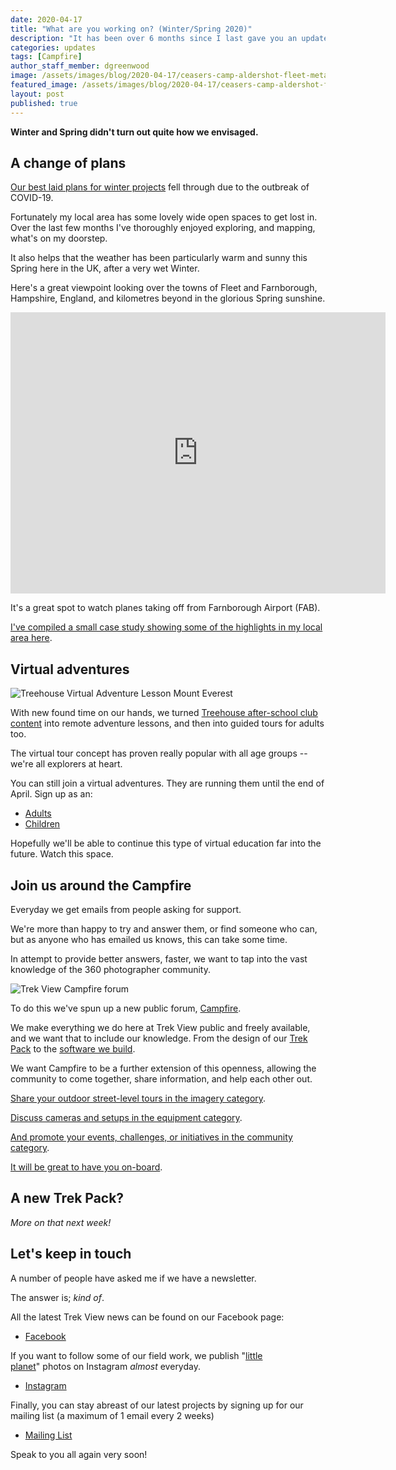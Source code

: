 ```yaml
---
date: 2020-04-17
title: "What are you working on? (Winter/Spring 2020)"
description: "It has been over 6 months since I last gave you an update about what we're working on. I think you're well overdue an update. Albeit a short one."
categories: updates
tags: [Campfire]
author_staff_member: dgreenwood
image: /assets/images/blog/2020-04-17/ceasers-camp-aldershot-fleet-meta.jpg
featured_image: /assets/images/blog/2020-04-17/ceasers-camp-aldershot-fleet-sm.png
layout: post
published: true
---
```


**Winter and Spring didn't turn out quite how we envisaged.**

## A change of plans

[Our best laid plans for winter projects](/blog/2019/call-for-trekkers-winter-spring) fell through due to the outbreak of COVID-19.

Fortunately my local area has some lovely wide open spaces to get lost in. Over the last few months I've thoroughly enjoyed exploring, and mapping, what's on my doorstep.

It also helps that the weather has been particularly warm and sunny this Spring here in the UK, after a very wet Winter.

Here's a great viewpoint looking over the towns of Fleet and Farnborough, Hampshire, England, and kilometres beyond in the glorious Spring sunshine.

<iframe width="600" height="450" src="https://embed-v1.mapillary.com/embed?version=1&filter=%5B%22all%22%5D&map_filter=%5B%22all%22%5D&map_style=Mapillary streets&image_key=Jdkdw4nMg7RkYECyRYKbYw&x=0.5214909960436045&y=0.6051483379251091&client_id=cEc2TDVkajU3UEF1eGFFVVVnajloQTpkNGUyMTY3ZjlhOTg0NTVl&style=classic" frameborder="0"></iframe>

It's a great spot to watch planes taking off from Farnborough Airport (FAB).

[I've compiled a small case study showing some of the highlights in my local area here](/case-studies/2020/gb/north-east-hampshire/).

## Virtual adventures

<img class="img-fluid" src="/assets/images/blog/2020-04-17/mount-everest-expedition-sm.png" alt="Treehouse Virtual Adventure Lesson Mount Everest" title="Treehouse Virtual Adventure Lesson Mount Everest" />

With new found time on our hands, we turned [Treehouse after-school club content](https://treehouse.trekview.org) into remote adventure lessons, and then into guided tours for adults too.

The virtual tour concept has proven really popular with all age groups -- we're all explorers at heart.

You can still join a virtual adventures. They are running them until the end of April. Sign up as an:

* [Adults](/blog/2020/treehouse-academy-emergency-timetable)
* [Children](/blog/2020/virtual-tours-guided-by-local-experts)

Hopefully we'll be able to continue this type of virtual education far into the future. Watch this space.

## Join us around the Campfire

Everyday we get emails from people asking for support.

We're more than happy to try and answer them, or find someone who can, but as anyone who has emailed us knows, this can take some time.

In attempt to provide better answers, faster, we want to tap into the vast knowledge of the 360 photographer community.

<img class="img-fluid" src="/assets/images/blog/2020-04-17/trekview-campfire-forum-sm.png
" alt="Trek View Campfire forum" title="Trek View Campfire forum" />

To do this we've spun up a new public forum, [Campfire](https://campfire.trekview.org/).

We make everything we do here at Trek View public and freely available, and we want that to include our knowledge. From the design of our [Trek Pack](/trek-pack) to the [software we build](https://github.com/trek-view).

We want Campfire to be a further extension of this openness, allowing the community to come together, share information, and help each other out.

[Share your outdoor street-level tours in the imagery category](https://campfire.trekview.org/c/imagery).

[Discuss cameras and setups in the equipment category](https://campfire.trekview.org/c/equipment).

[And promote your events, challenges, or initiatives in the community category](https://campfire.trekview.org/c/community).

[It will be great to have you on-board](https://campfire.trekview.org/).

## A new Trek Pack?

_More on that next week!_

## Let's keep in touch

A number of people have asked me if we have a newsletter.

The answer is; _kind of_.

All the latest Trek View news can be found on our Facebook page:

* [Facebook](https://www.facebook.com/trekview/)

If you want to follow some of our field work, we publish "[little planet](/blog/2020/create-your-own-little-planet-from-360-degree-photo)" photos on Instagram _almost_ everyday.

* [Instagram](https://www.instagram.com/trekviewed/)

Finally, you can stay abreast of our latest projects by signing up for our mailing list (a maximum of 1 email every 2 weeks)

* [Mailing List](/subscribe)

Speak to you all again very soon!